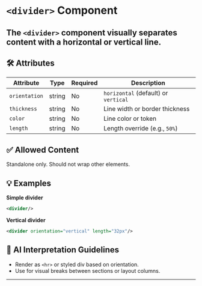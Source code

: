 # `<divider>` Component

The `<divider>` component visually separates content with a horizontal or vertical line.
---

## 🛠 Attributes
| Attribute | Type | Required | Description |
|-----------|------|----------|-------------|
| `orientation` | string | No | `horizontal` (default) or `vertical` |
| `thickness` | string | No | Line width or border thickness |
| `color` | string | No | Line color or token |
| `length` | string | No | Length override (e.g., `50%`) |

## ✅ Allowed Content
Standalone only. Should not wrap other elements.

## 💡 Examples
**Simple divider**
```xml
<divider/>
```

**Vertical divider**
```xml
<divider orientation="vertical" length="32px"/>
```

## 🧩 AI Interpretation Guidelines
- Render as `<hr>` or styled div based on orientation.
- Use for visual breaks between sections or layout columns.
---
